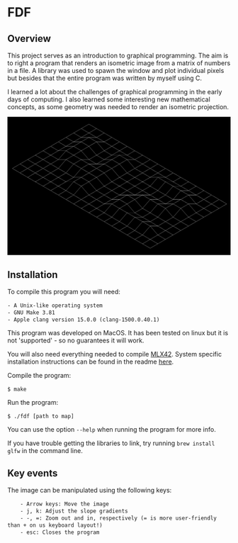 # FDF

## Overview

This project serves as an introduction to graphical programming. The aim is to right a program that renders an isometric image from a matrix of numbers in a file. A library was used to spawn the window and plot individual pixels but besides that the entire program was written by myself using C.

I learned a lot about the challenges of graphical programming in the early days of computing. I also learned some interesting new mathematical concepts, as some geometry was needed to render an isometric projection.

![42.fdf](https://github.com/AlexMannDesigns/fdf/blob/main/assets/42_fdf_screenshot.png?raw=true)

## Installation

To compile this program you will need:

    - A Unix-like operating system
    - GNU Make 3.81
    - Apple clang version 15.0.0 (clang-1500.0.40.1)

This program was developed on MacOS. It has been tested on linux but it is not 'supported' - so no guarantees it will work.

You will also need everything needed to compile [MLX42](https://github.com/codam-coding-college/MLX42). System specific installation instructions can be found in the readme [here](https://github.com/codam-coding-college/MLX42?tab=readme-ov-file#installation-%EF%B8%8F).

Compile the program:

```
$ make
```

Run the program:

```
$ ./fdf [path to map]
```

You can use the option `--help` when running the program for more info.

If you have trouble getting the libraries to link, try running `brew install glfw` in the command line.

## Key events

The image can be manipulated using the following keys:

```
    - Arrow keys: Move the image
    - j, k: Adjust the slope gradients
    - -, =: Zoom out and in, respectively (= is more user-friendly than + on us keyboard layout!)
    - esc: Closes the program
```
